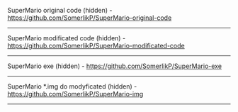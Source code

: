 SuperMario original code (hidden) - https://github.com/SomerlikP/SuperMario-original-code
***

SuperMario modificated code (hidden) - https://github.com/SomerlikP/SuperMario-modificated-code
***

SuperMario exe (hidden) - https://github.com/SomerlikP/SuperMario-exe
***

SuperMario *.img do modyficated (hidden) - https://github.com/SomerlikP/SuperMario-img
***
